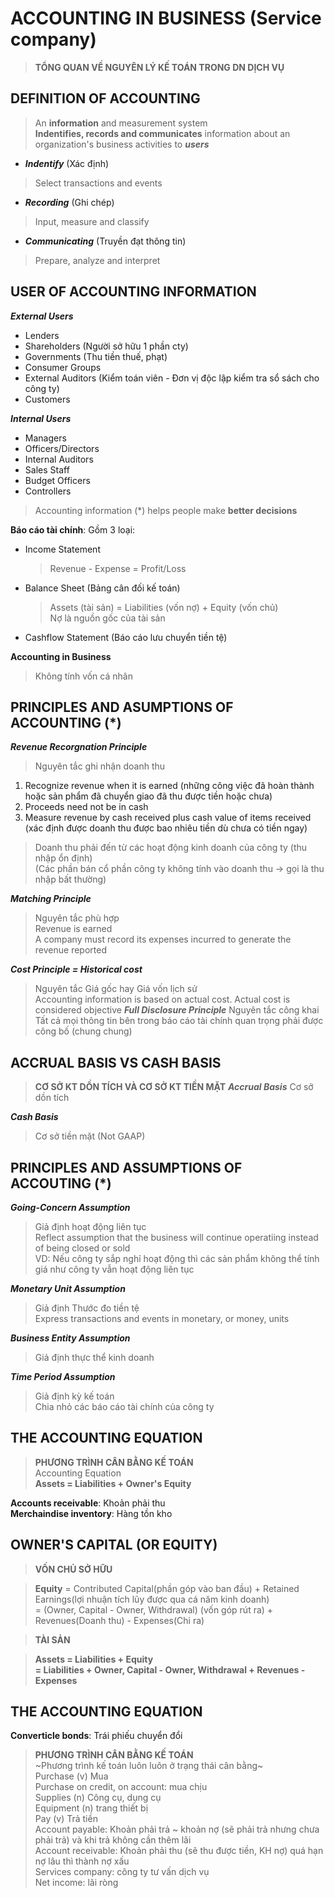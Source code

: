 # ACCOUNTING IN BUSINESS (Service company)
> __TỔNG QUAN VỀ NGUYÊN LÝ KẾ TOÁN TRONG DN DỊCH VỤ__
## DEFINITION OF ACCOUNTING
> An __information__ and measurement system  
> __Indentifies, records and communicates__ information about an organization's business activities to ___users___
- ___Indentify___ (Xác định)
> Select transactions and events
- ___Recording___ (Ghi chép)
> Input, measure and classify
- ___Communicating___ (Truyền đạt thông tin)
> Prepare, analyze and interpret
## USER OF ACCOUNTING INFORMATION
___External Users___
- Lenders
- Shareholders (Người sở hữu 1 phần cty)
- Governments (Thu tiền thuế, phạt)
- Consumer Groups
- External Auditors (Kiểm toán viên - Đơn vị độc lập kiểm tra sổ sách cho công ty)
- Customers

___Internal Users___
- Managers
- Officers/Directors
- Internal Auditors
- Sales Staff
- Budget Officers
- Controllers
> Accounting information (*) helps people make __better decisions__

__Báo cáo tài chính__: Gồm 3 loại:
- Income Statement
  > Revenue - Expense = Profit/Loss
- Balance Sheet (Bảng cân đối kế toán)
  > Assets (tài sản) = Liabilities (vốn nợ) + Equity (vốn chủ)  
  > Nợ là nguồn gốc của tài sản  
- Cashflow Statement (Báo cáo lưu chuyển tiền tệ)  

__Accounting in Business__
> Không tính vốn cá nhân

## PRINCIPLES AND ASUMPTIONS OF ACCOUNTING (*)
___Revenue Recorgnation Principle___
> Nguyên tắc ghi nhận doanh thu
1. Recognize revenue when it is earned (những công việc đã hoàn thành hoặc sản phẩm đã chuyển giao đã thu được tiền hoặc chưa)
2. Proceeds need not be in cash
3. Measure revenue by cash received plus cash value of items received (xác định được doanh thu được bao nhiêu tiền dù chưa có tiền ngay)
> Doanh thu phải đến từ các hoạt động kinh doanh của công ty (thu nhập ổn định)  
> (Các phần bán cổ phần công ty không tính vào doanh thu -> gọi là thu nhập bất thường)

___Matching Principle___
> Nguyên tắc phù hợp  
> Revenue is earned  
> A company must record its expenses incurred to generate the revenue reported

___Cost Principle = Historical cost___
> Nguyên tắc Giá gốc hay Giá vốn lịch sử  
> Accounting information is based on actual cost. Actual cost is considered objective
___Full Disclosure Principle___
> Nguyên tắc công khai
> Tất cả mọi thông tin bên trong báo cáo tài chính quan trọng phải được công bố (chung chung)

## ACCRUAL BASIS VS CASH BASIS
> __CƠ SỞ KT DỒN TÍCH VÀ CƠ SỞ KT TIỀN MẶT__
___Accrual Basis___
> Cơ sở dồn tích

___Cash Basis___
> Cơ sở tiền mặt (Not GAAP)

## PRINCIPLES AND ASSUMPTIONS OF ACCOUTING (*)
___Going-Concern Assumption___
> Giả định hoạt động liên tục  
> Reflect assumption that the business will continue operatiing instead of being closed or sold  
> VD: Nếu công ty sắp nghỉ hoạt động thì các sản phẩm không thể tính giá như công ty vẫn hoạt động liên tục

___Monetary Unit Assumption___
> Giả định Thước đo tiền tệ  
> Express transactions and events in monetary, or money, units

___Business Entity Assumption___
> Giả định thực thể kinh doanh  

___Time Period Assumption___
> Giả định kỳ kế toán  
> Chia nhỏ các báo cáo tài chính của công ty  

## THE ACCOUNTING EQUATION
> __PHƯƠNG TRÌNH CÂN BẰNG KẾ TOÁN__  
> Accounting Equation  
> __Assets = Liabilities + Owner's Equity__

__Accounts receivable__: Khoản phải thu  
__Merchaindise inventory__: Hàng tồn kho  

## OWNER'S CAPITAL (OR EQUITY)
> __VỐN CHỦ SỞ HỮU__

> __Equity__ = Contributed Capital(phần góp vào ban đầu) + Retained Earnings(lợi nhuận tích lũy được qua cá năm kinh doanh)  
> = (Owner, Capital - Owner, Withdrawal) (vốn góp rút ra) + Revenues(Doanh thu) - Expenses(Chi ra)

>__TÀI SẢN__

> __Assets = Liabilities + Equity__  
> __= Liabilities + Owner, Capital - Owner, Withdrawal + Revenues - Expenses__

## THE ACCOUNTING EQUATION
__Converticle bonds__: Trái phiếu chuyển đổi
> __PHƯƠNG TRÌNH CÂN BẰNG KẾ TOÁN__  
> ~Phương trình kế toán luôn luôn ở trạng thái cân bằng~  
> Purchase (v) Mua  
> Purchase on credit, on account: mua chịu  
> Supplies (n) Công cụ, dụng cụ  
> Equipment (n) trang thiết bị  
> Pay (v) Trả tiền  
> Account payable: Khoản phải trả ~ khoản nợ (sẽ phải trả nhưng chưa phải trả) và khi trả không cần thêm lãi  
> Account receivable: Khoản phải thu (sẽ thu được tiền, KH nợ) quá hạn nợ lâu thì thành nợ xấu  
> Services company: công ty tư vấn dịch vụ  
> Net income: lãi ròng